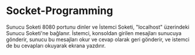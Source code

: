 # Socket-Programming
Sunucu Soketi 8080 portunu dinler ve İstemci Soketi, "localhost" üzerindeki Sunucu Soketi'ne bağlanır. İstemci, konsoldan girilen mesajları sunucuya gönderir, sunucu bu mesajları okur ve cevap olarak geri gönderir, ve istemci de bu cevapları okuyarak ekrana yazdırır.
